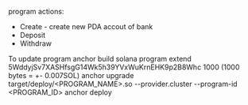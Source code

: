 
program actions:
- Create - create new PDA accout of bank
- Deposit
- Withdraw

To update program
anchor build
solana program extend 5WddyjSv7XASHfsgG14Wk5h39YVxWuKrnEHK9p2B8Whc 1000 (1000 bytes = +- 0.007SOL)
anchor upgrade target/deploy/<PROGRAM_NAME>.so --provider.cluster <CLUSTER> --program-id <PROGRAM_ID>
anchor deploy